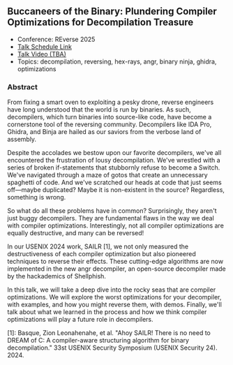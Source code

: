 ## Buccaneers of the Binary: Plundering Compiler Optimizations for Decompilation Treasure
- Conference: REverse 2025
- [Talk Schedule Link](https://re-verse.sessionize.com/session/776160)
- [Talk Video (TBA)]()
- Topics: decompilation, reversing, hex-rays, angr, binary ninja, ghidra, optimizations

### Abstract
From fixing a smart oven to exploiting a pesky drone, reverse engineers have long understood that the world is run by binaries. As such, decompilers, which turn binaries into source-like code, have become a cornerstone tool of the reversing community. Decompilers like IDA Pro, Ghidra, and Binja are hailed as our saviors from the verbose land of assembly.

Despite the accolades we bestow upon our favorite decompilers, we've all encountered the frustration of lousy decompilation. We've wrestled with a series of broken if-statements that stubbornly refuse to become a Switch. We've navigated through a maze of gotos that create an unnecessary spaghetti of code. And we've scratched our heads at code that just seems off—maybe duplicated? Maybe it is non-existent in the source? Regardless, something is wrong.

So what do all these problems have in common? Surprisingly, they aren't just buggy decompilers. They are fundamental flaws in the way we deal with compiler optimizations. Interestingly, not all compiler optimizations are equally destructive, and many can be reversed!

In our USENIX 2024 work, SAILR [1], we not only measured the destructiveness of each compiler optimization but also pioneered techniques to reverse their effects. These cutting-edge algorithms are now implemented in the new angr decompiler, an open-source decompiler made by the hackademics of Shellphish.

In this talk, we will take a deep dive into the rocky seas that are compiler optimizations. We will explore the worst optimizations for your decompiler, with examples, and how you might reverse them, with demos. Finally, we'll talk about what we learned in the process and how we think compiler optimizations will play a future role in decompilers.


[1]: Basque, Zion Leonahenahe, et al. "Ahoy SAILR! There is no need to DREAM of C: A compiler-aware structuring algorithm for binary decompilation." 33st USENIX Security Symposium (USENIX Security 24). 2024.

